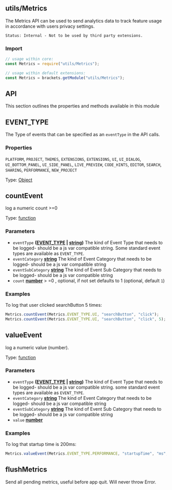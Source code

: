<!-- Generated by documentation.js. Update this documentation by updating the source code. -->

## utils/Metrics

The Metrics API can be used to send analytics data to track feature usage in accordance with users privacy settings.

`Status: Internal - Not to be used by third party extensions.`

### Import

```js
// usage within core:
const Metrics = require("utils/Metrics");

// usage within default extensions:
const Metrics = brackets.getModule("utils/Metrics");
```

## API

This section outlines the properties and methods available in this module

## EVENT_TYPE

The Type of events that can be specified as an `eventType` in the API calls.

### Properties

`PLATFORM`, `PROJECT`, `THEMES`, `EXTENSIONS`, `EXTENSIONS`, `UI`, `UI_DIALOG`, `UI_BOTTOM_PANEL`,
`UI_SIDE_PANEL`, `LIVE_PREVIEW`, `CODE_HINTS`, `EDITOR`, `SEARCH`, `SHARING`, `PERFORMANCE`, `NEW_PROJECT`

Type: [Object][1]

## countEvent

log a numeric count >=0

Type: [function][2]

### Parameters

*   `eventType` **([EVENT_TYPE][3] | [string][4])** The kind of Event Type that needs to be logged- should be a js var compatible string.
    Some standard event types are available as `EVENT_TYPE`.
*   `eventCategory` **[string][4]** The kind of Event Category that
    needs to be logged- should be a js var compatible string
*   `eventSubCategory` **[string][4]** The kind of Event Sub Category that
    needs to be logged- should be a js var compatible string
*   `count` **[number][5]** > \=0 , optional, if not set defaults to 1 (optional, default `1`)

### Examples

To log that user clicked searchButton 5 times:

```javascript
Metrics.countEvent(Metrics.EVENT_TYPE.UI, "searchButton", "click");
Metrics.countEvent(Metrics.EVENT_TYPE.UI, "searchButton", "click", 5);
```

## valueEvent

log a numeric value (number).

Type: [function][2]

### Parameters

*   `eventType` **([EVENT_TYPE][3] | [string][4])** The kind of Event Type that needs to be logged- should be a js var compatible string.
    some standard event types are available as `EVENT_TYPE`.
*   `eventCategory` **[string][4]** The kind of Event Category that
    needs to be logged- should be a js var compatible string
*   `eventSubCategory` **[string][4]** The kind of Event Sub Category that
    needs to be logged- should be a js var compatible string
*   `value` **[number][5]** 

### Examples

To log that startup time is 200ms:

```javascript
Metrics.valueEvent(Metrics.EVENT_TYPE.PERFORMANCE, "startupTime", "ms", 200);
```

## flushMetrics

Send all pending metrics, useful before app quit.
Will never throw Error.

[1]: https://developer.mozilla.org/docs/Web/JavaScript/Reference/Global_Objects/Object

[2]: https://developer.mozilla.org/docs/Web/JavaScript/Reference/Statements/function

[3]: #event_type

[4]: https://developer.mozilla.org/docs/Web/JavaScript/Reference/Global_Objects/String

[5]: https://developer.mozilla.org/docs/Web/JavaScript/Reference/Global_Objects/Number
